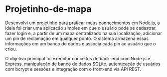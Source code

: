 # Projetinho-de-mapa
Desenvolvi um projetinho para praticar meus conhecimentos em Node.js, a ideia foi criar uma aplicação simples em que o usuário pode se cadastrar, fazer login e, a partir de um mapa centralizado na sua localização, adicionar um pin de reclamação em qualquer ponto. O sistema armazena essas informações em um banco de dados e associa cada pin ao usuário que o criou.

O objetivo principal foi exercitar conceitos de back-end com Node.js e Express, manipulação de banco de dados SQLite, autenticação de usuários com bcrypt e sessões e integração com o front-end via API REST. 
